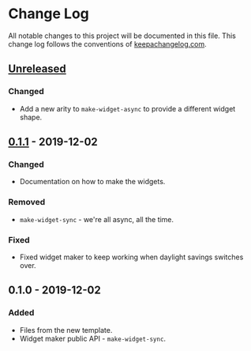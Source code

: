 # Change Log
All notable changes to this project will be documented in this file. This change log follows the conventions of [keepachangelog.com](http://keepachangelog.com/).

## [Unreleased]
### Changed
- Add a new arity to `make-widget-async` to provide a different widget shape.

## [0.1.1] - 2019-12-02
### Changed
- Documentation on how to make the widgets.

### Removed
- `make-widget-sync` - we're all async, all the time.

### Fixed
- Fixed widget maker to keep working when daylight savings switches over.

## 0.1.0 - 2019-12-02
### Added
- Files from the new template.
- Widget maker public API - `make-widget-sync`.

[Unreleased]: https://github.com/your-name/aoc-2019/compare/0.1.1...HEAD
[0.1.1]: https://github.com/your-name/aoc-2019/compare/0.1.0...0.1.1
